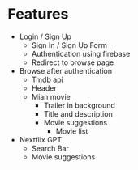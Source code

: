 # Features
- Login / Sign Up
    - Sign In / Sign Up Form
    - Authentication using firebase
    - Redirect to browse page
- Browse after authentication
    - Tmdb api
    - Header
    - Mian movie
        - Trailer in background
        - Title and description
        - Movie suggestions
            - Movie list
- Nextflix GPT
    - Search Bar
    - Movie suggestions